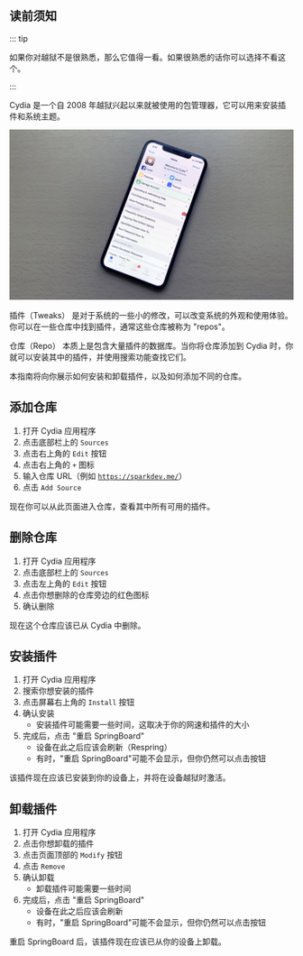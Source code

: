 ## 读前须知

::: tip

如果你对越狱不是很熟悉，那么它值得一看。如果很熟悉的话你可以选择不看这个。

:::

Cydia 是一个自 2008 年越狱兴起以来就被使用的包管理器，它可以用来安装插件和系统主题。

![正在运行 Cydia 的 iPhone 图片](/assets/images/cydia_picture.jpg)

<p><router-link to="/faq/#what-are-tweaks">插件（Tweaks）</router-link> 是对于系统的一些小的修改，可以改变系统的外观和使用体验。你可以在一些仓库中找到插件，通常这些仓库被称为 "repos"。</p>

<p><router-link to="/faq/#what-s-a-repo">仓库（Repo）</router-link> 本质上是包含大量插件的数据库。当你将仓库添加到 Cydia 时，你就可以安装其中的插件，并使用搜索功能查找它们。</p>

本指南将向你展示如何安装和卸载插件，以及如何添加不同的仓库。

## 添加仓库

1. 打开 Cydia 应用程序
1. 点击底部栏上的 `Sources`
1. 点击右上角的 `Edit` 按钮
1. 点击右上角的 `+` 图标
1. 输入仓库 URL（例如 [`https://sparkdev.me/`](https://sparkdev.me/)）
1. 点击 `Add Source`

现在你可以从此页面进入仓库，查看其中所有可用的插件。

## 删除仓库

1. 打开 Cydia 应用程序
1. 点击底部栏上的 `Sources`
1. 点击左上角的 `Edit` 按钮
1. 点击你想删除的仓库旁边的红色图标
1. 确认删除

现在这个仓库应该已从 Cydia 中删除。

## 安装插件

1. 打开 Cydia 应用程序
1. 搜索你想安装的插件
1. 点击屏幕右上角的 `Install` 按钮
1. 确认安装
    - 安装插件可能需要一些时间，这取决于你的网速和插件的大小
1. 完成后，点击 "<router-link to="/faq/#what-is-respringing">重启 SpringBoard</router-link>"
    - 设备在此之后应该会刷新（Respring）
    - 有时，"重启 SpringBoard"可能不会显示，但你仍然可以点击按钮

该插件现在应该已安装到你的设备上，并将在设备越狱时激活。

## 卸载插件

1. 打开 Cydia 应用程序
1. 点击你想卸载的插件
1. 点击页面顶部的 `Modify` 按钮
1. 点击 `Remove`
1. 确认卸载
    - 卸载插件可能需要一些时间
2. 完成后，点击 "<router-link to="/faq/#what-is-respringing">重启 SpringBoard</router-link>"
    - 设备在此之后应该会刷新
    - 有时，"重启 SpringBoard"可能不会显示，但你仍然可以点击按钮

重启 SpringBoard 后，该插件现在应该已从你的设备上卸载。
